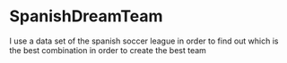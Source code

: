 # SpanishDreamTeam
I use a data set of the spanish soccer league in order to find out which is the best combination in order to create the best team

